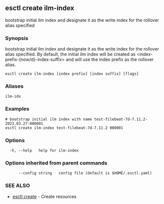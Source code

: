 ## esctl create ilm-index

bootstrap initial ilm index and designate it as the write index for the rollover alias specified

### Synopsis

bootstrap initial ilm index and designate it as the write index for the rollover alias specified.
By default, the initial ilm index will be created as <index-prefix-{now/d}-index-suffix> and will use the index prefix as the rollover alias.
	

```
esctl create ilm-index [index prefix] [index suffix] [flags]
```

### Aliases

```
ilm-idx
```

### Examples

```
# bootstrap initial ilm index with name test-filebeat-7d-7.11.2-2023.03.27-000001
esctl create ilm-index test-filebeat-7d-7.11.2 000001	

```

### Options

```
  -h, --help   help for ilm-index
```

### Options inherited from parent commands

```
      --config string   config file (default is $HOME/.esctl.yaml)
```

### SEE ALSO

* [esctl create](esctl_create.md)	 - Create resources

